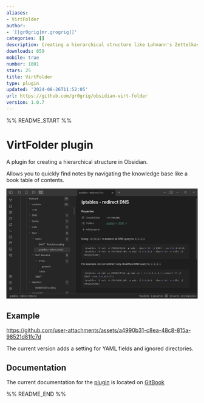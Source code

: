 ```yaml
---
aliases:
- VirtFolder
author:
- '[[gr0grig|mr.grogrig]]'
categories: []
description: Creating a hierarchical structure like Luhmann's Zettelkasten
downloads: 859
mobile: true
number: 1801
stars: 25
title: VirtFolder
type: plugin
updated: '2024-08-26T11:52:05'
url: https://github.com/gr0grig/obsidian-virt-folder
version: 1.0.7
---
```


%% README_START %%

# VirtFolder plugin
A plugin for creating a hierarchical structure in Obsidian.

Allows you to quickly find notes by navigating the knowledge base like a book table of contents.

![virt_folder_example](https://raw.githubusercontent.com/gr0grig/obsidian-virt-folder/HEAD/Images/virt_folder_example.png)

## Example

https://github.com/user-attachments/assets/a4990b31-c8ea-48c8-815a-98521d81fc7d

The current version adds a setting for YAML fields and ignored directories.

## Documentation
The current documentation for the [plugin](https://github.com/gr0grig/obsidian-virt-folder/) is located on [GitBook](https://virtfolder.gitbook.io/index)



%% README_END %%